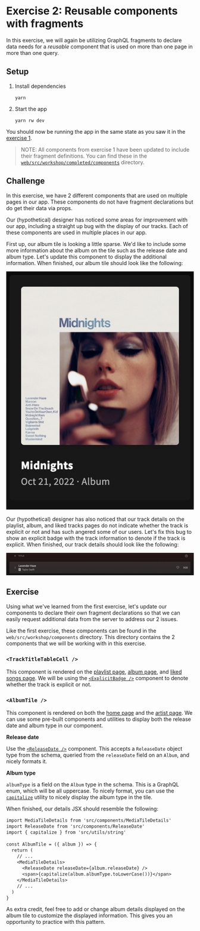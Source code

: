 # Exercise 2: Reusable components with fragments

In this exercise, we will again be utilizing GraphQL fragments to declare data needs for a _reusable_ component that is used on more than one page in more than one query.

## Setup

1. Install dependencies
   ```
   yarn
   ```
2. Start the app
   ```
   yarn rw dev
   ```

You should now be running the app in the same state as you saw it in the [exercise 1](https://github.com/jerelmiller/redwoodjs-conf-2023-workshop/tree/main/01-component-fragments).

> NOTE: All components from exercise 1 have been updated to include their fragment definitions. You can find these in the [`web/src/workshop/completed/components`](https://github.com/jerelmiller/redwoodjs-conf-2023-workshop/tree/main/02-reusable-components-with-fragments/web/src/workshop/completed/components) directory.

## Challenge

In this exercise, we have 2 different components that are used on multiple pages in our app. These components do not have fragment declarations but do get their data via props.

Our (hypothetical) designer has noticed some areas for improvement with our app, including a straight up bug with the display of our tracks. Each of these components are used in multiple places in our app.

First up, our album tile is looking a little sparse. We'd like to include some more information about the album on the tile such as the release date and album type. Let's update this component to display the additional information. When finished, our album tile should look like the following:

![album-tile.png](./web/public/album-tile.png)

Our (hypothetical) designer has also noticed that our track details on the playlist, album, and liked tracks pages do not indicate whether the track is explicit or not and has such angered some of our users. Let's fix this bug to show an explicit badge with the track information to denote if the track is explicit. When finished, our track details should look like the following:

![track-details.png](./web/public/track-details.png)

## Exercise

Using what we've learned from the first exercise, let's update our components to declare their own fragment declarations so that we can easily request additional data from the server to address our 2 issues.

Like the first exercise, these components can be found in the `web/src/workshop/components` directory. This directory contains the 2 components that we will be working with in this exercise.

### `<TrackTitleTableCell />`

This component is rendered on the [playlist page](http://localhost:8910/playlists/6dct72C91vKsJtsznrCAm3), [album page](http://localhost:8910/albums/151w1FgRZfnKZA9FEcg9Z3), and [liked songs page](http://localhost:8910/collection/tracks). We will be using the [`<ExplicitBadge />`](https://github.com/jerelmiller/redwoodjs-conf-2023-workshop/blob/main/02-reusable-components-with-fragments/web/src/components/ExplicitBadge/ExplicitBadge.tsx) component to denote whether the track is explicit or not.

### `<AlbumTile />`

This component is rendered on both the [home page](http://localhost:8910/) and the [artist page](http://localhost:8910/artists/06HL4z0CvFAxyc27GXpf02). We can use some pre-built components and utilities to display both the release date and album type in our component.

**Release date**

Use the [`<ReleaseDate />`](https://github.com/jerelmiller/redwoodjs-conf-2023-workshop/blob/main/02-reusable-components-with-fragments/web/src/components/ReleaseDate/ReleaseDate.tsx) component. This accepts a `ReleaseDate` object type from the schema, queried from the `releaseDate` field on an `Album`, and nicely formats it.

**Album type**

`albumType` is a field on the `Album` type in the schema. This is a GraphQL enum, which will be all uppercase. To nicely format, you can use the [`capitalize`](https://github.com/jerelmiller/redwoodjs-conf-2023-workshop/blob/43960a1576d08fc44c67171d004827db2567523c/02-reusable-components-with-fragments/web/src/utils/string.ts#L1-L2) utility to nicely display the album type in the tile.

When finished, our details JSX should resemble the following:

```tsx
import MediaTileDetails from 'src/components/MediaTileDetails'
import ReleaseDate from 'src/components/ReleaseDate'
import { capitalize } from 'src/utils/string'

const AlbumTile = ({ album }) => {
  return (
    // ...
    <MediaTileDetails>
      <ReleaseDate releaseDate={album.releaseDate} />
      <span>{capitalize(album.albumType.toLowerCase())}</span>
    </MediaTileDetails>
    // ...
  )
}
```

As extra credit, feel free to add or change album details displayed on the album tile to customize the displayed information. This gives you an opportunity to practice with this pattern.
